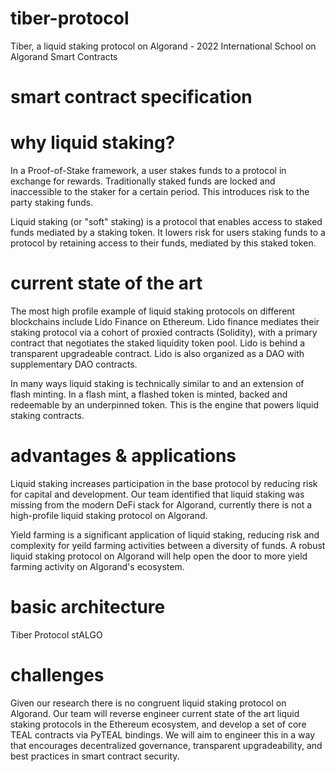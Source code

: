 # tiber-protocol
Tiber, a liquid staking protocol on Algorand - 2022 International School on Algorand Smart Contracts

# smart contract specification

# why liquid staking?

In a Proof-of-Stake framework, a user stakes funds to a protocol in exchange for rewards. Traditionally staked funds are locked and inaccessible to the staker for a certain period. This introduces risk to the party staking funds.

Liquid staking (or "soft" staking) is a protocol that enables access to staked funds mediated by a staking token. It lowers risk for users staking funds to a protocol by retaining access to their funds, mediated by this staked token. 

# current state of the art

The most high profile example of liquid staking protocols on different blockchains include Lido Finance on Ethereum. Lido finance mediates their staking protocol via a cohort of proxied contracts (Solidity), with a primary contract that negotiates the staked liquidity token pool. Lido is behind a transparent upgradeable contract. Lido is also organized as a DAO with supplementary DAO contracts. 

In many ways liquid staking is technically similar to and an extension of flash minting. In a flash mint, a flashed token is minted, backed and redeemable by an underpinned token. This is the engine that powers liquid staking contracts. 

# advantages & applications

Liquid staking increases participation in the base protocol by reducing risk for capital and development. Our team identified that liquid staking was missing from the modern DeFi stack for Algorand, currently there is not a high-profile liquid staking protocol on Algorand.

Yield farming is a significant application of liquid staking, reducing risk and complexity for yeild farming activities between a diversity of funds. A robust liquid staking protocol on Algorand will help open the door to more yield farming activity on Algorand's ecosystem. 


# basic architecture

Tiber Protocol stALGO


# challenges

Given our research there is no congruent liquid staking protocol on Algorand. Our team will reverse engineer current state of the art liquid staking protocols in the Ethereum ecosystem, and develop a set of core TEAL contracts via PyTEAL bindings. We will aim to engineer this in a way that encourages decentralized governance, transparent upgradeability, and best practices in smart contract security. 

